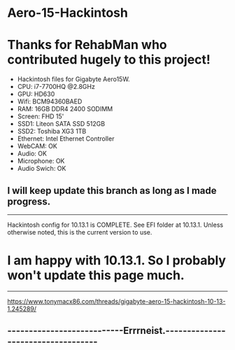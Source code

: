 # Aero-15-Hackintosh
# Thanks for RehabMan who contributed hugely to this project!
* Hackintosh files for Gigabyte Aero15W.
* CPU: i7-7700HQ @2.8GHz
* GPU: HD630
* Wifi: BCM94360BAED
* RAM: 16GB DDR4 2400 SODIMM
* Screen: FHD 15'
* SSD1: Liteon SATA SSD 512GB
* SSD2: Toshiba XG3 1TB
* Ethernet: Intel Ethernet Controller
* WebCAM: OK
* Audio: OK
* Microphone: OK
* Audio Swich: OK
## I will keep update this branch as long as I made progress.
------------------------------------------------------------------------
Hackintosh config for 10.13.1 is COMPLETE. See EFI folder at 10.13.1.
Unless otherwise noted, this is the current version to use.
# I am happy with 10.13.1. So I probably won't update this page much.
------------------------------------------------------------------------
https://www.tonymacx86.com/threads/gigabyte-aero-15-hackintosh-10-13-1.245289/

---------------------------Errrneist.-----------------------------------
------------------------------------------------------------------------
